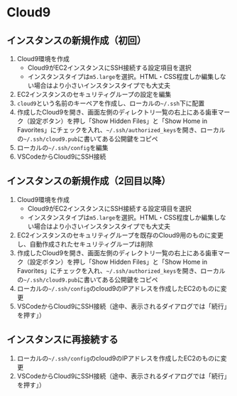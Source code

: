 # Cloud9

## インスタンスの新規作成（初回）

1. Cloud9環境を作成
   - Cloud9がEC2インスタンスにSSH接続する設定項目を選択
   - インスタンスタイプは`m5.large`を選択。HTML・CSS程度しか編集しない場合はより小さいインスタンスタイプでも大丈夫
3. EC2インスタンスのセキュリティグループの設定を編集
4. `cloud9`という名前のキーペアを作成し、ローカルの`~/.ssh`下に配置
6. 作成したCloud9を開き、画面左側のディレクトリ一覧の右上にある歯車マーク（設定ボタン）を押し「Show Hidden Files」と「Show Home in Favorites」にチェックを入れ、`~/.ssh/authorized_keys`を開き、ローカルの`~/.ssh/cloud9.pub`に書いてある公開鍵をコピペ
7. ローカルの`~/.ssh/config`を編集
8. VSCodeからCloud9にSSH接続

## インスタンスの新規作成（2回目以降）

1. Cloud9環境を作成
   - Cloud9がEC2インスタンスにSSH接続する設定項目を選択
   - インスタンスタイプは`m5.large`を選択。HTML・CSS程度しか編集しない場合はより小さいインスタンスタイプでも大丈夫
2. EC2インスタンスのセキュリティグループを既存のCloud9用のものに変更し、自動作成されたセキュリティグループは削除
3. 作成したCloud9を開き、画面左側のディレクトリ一覧の右上にある歯車マーク（設定ボタン）を押し「Show Hidden Files」と「Show Home in Favorites」にチェックを入れ、`~/.ssh/authorized_keys`を開き、ローカルの`~/.ssh/cloud9.pub`に書いてある公開鍵をコピペ
4. ローカルの`~/.ssh/config`のcloud9のIPアドレスを作成したEC2のものに変更
5. VSCodeからCloud9にSSH接続（途中、表示されるダイアログでは「続行」を押す」）

## インスタンスに再接続する

1. ローカルの`~/.ssh/config`のcloud9のIPアドレスを作成したEC2のものに変更
3. VSCodeからCloud9にSSH接続（途中、表示されるダイアログでは「続行」を押す」）

